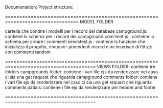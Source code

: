 Documentation:
Project structure:

================================================================================
MODEL FOLDER

cartella che contine i modelli per i record del database
campground.js: contiene lo schema per i record dei campground
comment.js : contiene lo schema per creare i commenti 
seedstest.js : contiene la funzione che inizializza il progetto, rimuove i precedenti 				   record e ne inserisce di fittizzi con commenti random

======================================================================================
VIEWS FOLDER: contiene tre folders
campgrounds folder: contiene i vari file ejs da renderizzare nel caso ci sia una get 						request che riguarda campground
comments folder:    contiene i vari file ejs da renderizzare nel caso ci sia una get 						request che riguarda comments
patials: contiene i file ejs da renderizzare per header and footer

======================================================================================


